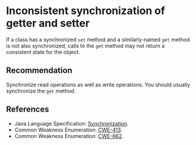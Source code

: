 # Inconsistent synchronization of getter and setter
If a class has a synchronized `set` method and a similarly-named `get` method is not also synchronized, calls to the `get` method may not return a consistent state for the object.


## Recommendation
Synchronize read operations as well as write operations. You should usually synchronize the `get` method.


## References
* Java Language Specification: [Synchronization](https://docs.oracle.com/javase/specs/jls/se11/html/jls-17.html#jls-17.1).
* Common Weakness Enumeration: [CWE-413](https://cwe.mitre.org/data/definitions/413.html).
* Common Weakness Enumeration: [CWE-662](https://cwe.mitre.org/data/definitions/662.html).
